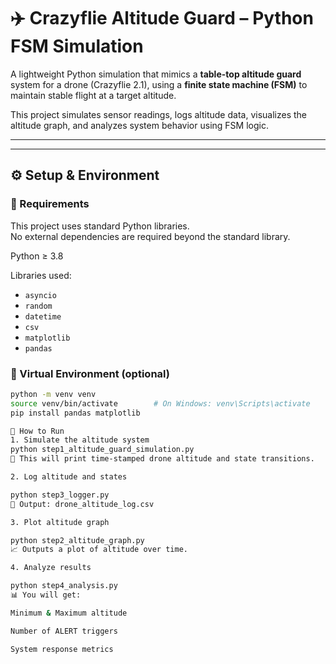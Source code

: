 # ✈️ Crazyflie Altitude Guard – Python FSM Simulation

A lightweight Python simulation that mimics a **table-top altitude guard** system for a drone (Crazyflie 2.1), using a **finite state machine (FSM)** to maintain stable flight at a target altitude.

This project simulates sensor readings, logs altitude data, visualizes the altitude graph, and analyzes system behavior using FSM logic.

---



---

## ⚙️ Setup & Environment

### 🔧 Requirements

This project uses standard Python libraries.  
No external dependencies are required beyond the standard library.

Python ≥ 3.8

Libraries used:
- `asyncio`
- `random`
- `datetime`
- `csv`
- `matplotlib`
- `pandas`

### 🐍 Virtual Environment (optional)

```bash
python -m venv venv
source venv/bin/activate        # On Windows: venv\Scripts\activate
pip install pandas matplotlib

🚀 How to Run
1. Simulate the altitude system
python step1_altitude_guard_simulation.py
🔹 This will print time-stamped drone altitude and state transitions.

2. Log altitude and states

python step3_logger.py
📄 Output: drone_altitude_log.csv

3. Plot altitude graph

python step2_altitude_graph.py
📈 Outputs a plot of altitude over time.

4. Analyze results

python step4_analysis.py
📊 You will get:

Minimum & Maximum altitude

Number of ALERT triggers

System response metrics
